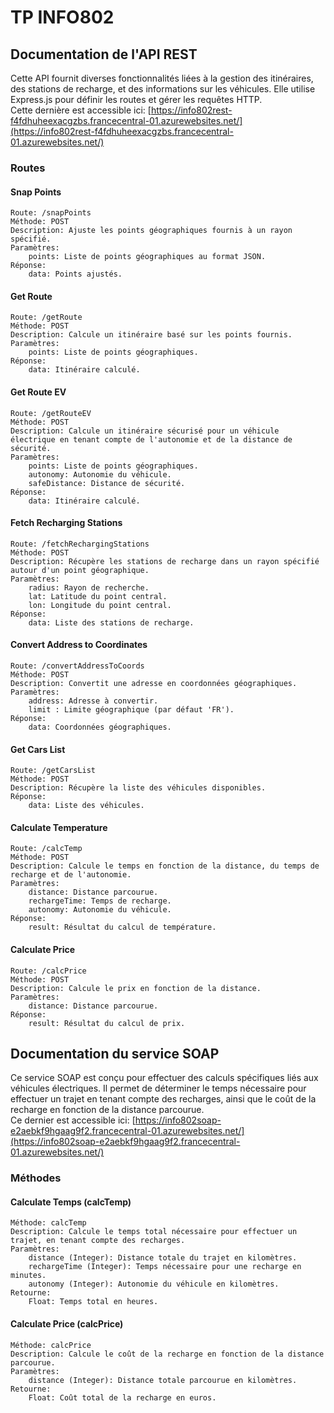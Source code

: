 # TP INFO802

## Documentation de l'API REST

Cette API fournit diverses fonctionnalités liées à la gestion des itinéraires, des stations de recharge, et des informations sur les véhicules. Elle utilise Express.js pour définir les routes et gérer les requêtes HTTP. <br>
Cette dernière est accessible ici: [https://info802rest-f4fdhuheexacgzbs.francecentral-01.azurewebsites.net/](https://info802rest-f4fdhuheexacgzbs.francecentral-01.azurewebsites.net/)

### Routes
#### Snap Points

    Route: /snapPoints
    Méthode: POST
    Description: Ajuste les points géographiques fournis à un rayon spécifié.
    Paramètres:
        points: Liste de points géographiques au format JSON.
    Réponse:
        data: Points ajustés.

#### Get Route

    Route: /getRoute
    Méthode: POST
    Description: Calcule un itinéraire basé sur les points fournis.
    Paramètres:
        points: Liste de points géographiques.
    Réponse:
        data: Itinéraire calculé.

#### Get Route EV

    Route: /getRouteEV
    Méthode: POST
    Description: Calcule un itinéraire sécurisé pour un véhicule électrique en tenant compte de l'autonomie et de la distance de sécurité.
    Paramètres:
        points: Liste de points géographiques.
        autonomy: Autonomie du véhicule.
        safeDistance: Distance de sécurité.
    Réponse:
        data: Itinéraire calculé.

#### Fetch Recharging Stations

    Route: /fetchRechargingStations
    Méthode: POST
    Description: Récupère les stations de recharge dans un rayon spécifié autour d'un point géographique.
    Paramètres:
        radius: Rayon de recherche.
        lat: Latitude du point central.
        lon: Longitude du point central.
    Réponse:
        data: Liste des stations de recharge.

#### Convert Address to Coordinates

    Route: /convertAddressToCoords
    Méthode: POST
    Description: Convertit une adresse en coordonnées géographiques.
    Paramètres:
        address: Adresse à convertir.
        limit : Limite géographique (par défaut 'FR').
    Réponse:
        data: Coordonnées géographiques.

#### Get Cars List

    Route: /getCarsList
    Méthode: POST
    Description: Récupère la liste des véhicules disponibles.
    Réponse:
        data: Liste des véhicules.

#### Calculate Temperature

    Route: /calcTemp
    Méthode: POST
    Description: Calcule le temps en fonction de la distance, du temps de recharge et de l'autonomie.
    Paramètres:
        distance: Distance parcourue.
        rechargeTime: Temps de recharge.
        autonomy: Autonomie du véhicule.
    Réponse:
        result: Résultat du calcul de température.

#### Calculate Price

    Route: /calcPrice
    Méthode: POST
    Description: Calcule le prix en fonction de la distance.
    Paramètres:
        distance: Distance parcourue.
    Réponse:
        result: Résultat du calcul de prix.

## Documentation du service SOAP

Ce service SOAP est conçu pour effectuer des calculs spécifiques liés aux véhicules électriques. Il permet de déterminer le temps nécessaire pour effectuer un trajet en tenant compte des recharges, ainsi que le coût de la recharge en fonction de la distance parcourue.<br>
Ce dernier est accessible ici: [https://info802soap-e2aebkf9hgaag9f2.francecentral-01.azurewebsites.net/](https://info802soap-e2aebkf9hgaag9f2.francecentral-01.azurewebsites.net/)
### Méthodes
#### Calculate Temps (calcTemp)

    Méthode: calcTemp
    Description: Calcule le temps total nécessaire pour effectuer un trajet, en tenant compte des recharges.
    Paramètres:
        distance (Integer): Distance totale du trajet en kilomètres.
        rechargeTime (Integer): Temps nécessaire pour une recharge en minutes.
        autonomy (Integer): Autonomie du véhicule en kilomètres.
    Retourne:
        Float: Temps total en heures.

#### Calculate Price (calcPrice)

    Méthode: calcPrice
    Description: Calcule le coût de la recharge en fonction de la distance parcourue.
    Paramètres:
        distance (Integer): Distance totale parcourue en kilomètres.
    Retourne:
        Float: Coût total de la recharge en euros.
